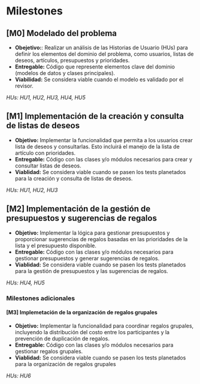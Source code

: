 # Milestones

## [M0] Modelado del problema

+ **Obejetivo:**: Realizar un análisis de las Historias de Usuario (HUs) para definir los elementos del dominio del problema, como usuarios, listas de deseos, artículos, presupuestos y prioridades.
+ **Entregable:** Código que represente elementos clave del dominio (modelos de datos y clases principales).
+ **Viabilidad:** Se considera viable cuando el modelo es validado por el revisor.

*HUs: HU1, HU2, HU3, HU4, HU5*

## [M1] Implementación de la creación y consulta de listas de deseos

+ **Objetivo:** Implementar la funcionalidad que permita a los usuarios crear lista de deseos y consultarlas. Esto incluirá el manejo de la lista de artículo con prioridades.
+ **Entregable:** Código con las clases y/o módulos necesarios para crear y consultar listas de deseos.
+ **Viablidad:** Se considera viable cuando se pasen los tests planetados para la creación y consulta de listas de deseos.

*HUs: HU1, HU2, HU3*

## [M2] Implementación de la gestión de presupuestos y sugerencias de regalos

+ **Objetivo:** Implementar la lógica para gestionar presupuestos y proporcionar sugerencias de regalos basadas en las prioridades de la lista y el presupuesto disponible.
+ **Entregable:** Código con las clases y/o módulos necesarios para gestionar presupuestos y generar sugerencias de regalos.
+ **Viablidad:** Se considera viable cuando se pasen los tests planetados para la gestión de presupuestos y las sugerencias de regalos.

*HUs: HU4, HU5*

### Milestones adicionales 

#### [M3] Implemetación de la organización de regalos grupales

+ **Objetivo:** Implementar la funcionalidad para coordinar regalos grupales, incluyendo la distribución del costo entre los participantes y la prevención de duplicación de regalos.
+ **Entregable:** Código con las clases y/o módulos necesarios para gestionar regalos grupales.
+ **Viablidad:** Se considera viable cuando se pasen los tests planetados para la organización de regalos grupales

*HUs: HU6*